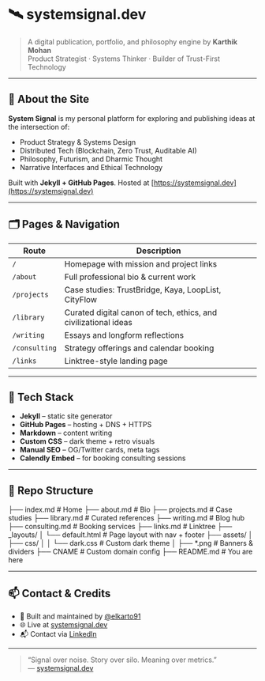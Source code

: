 # 🛰️ systemsignal.dev

> A digital publication, portfolio, and philosophy engine by **Karthik Mohan**  
> Product Strategist · Systems Thinker · Builder of Trust-First Technology

---

## 🧭 About the Site

**System Signal** is my personal platform for exploring and publishing ideas at the intersection of:

- Product Strategy & Systems Design  
- Distributed Tech (Blockchain, Zero Trust, Auditable AI)  
- Philosophy, Futurism, and Dharmic Thought  
- Narrative Interfaces and Ethical Technology

Built with **Jekyll + GitHub Pages**. Hosted at [https://systemsignal.dev](https://systemsignal.dev)

---

## 🗂️ Pages & Navigation

| Route | Description |
|-------|-------------|
| `/` | Homepage with mission and project links
| `/about` | Full professional bio & current work
| `/projects` | Case studies: TrustBridge, Kaya, LoopList, CityFlow
| `/library` | Curated digital canon of tech, ethics, and civilizational ideas
| `/writing` | Essays and longform reflections
| `/consulting` | Strategy offerings and calendar booking
| `/links` | Linktree-style landing page

---

## 🧰 Tech Stack

- **Jekyll** – static site generator  
- **GitHub Pages** – hosting + DNS + HTTPS  
- **Markdown** – content writing  
- **Custom CSS** – dark theme + retro visuals  
- **Manual SEO** – OG/Twitter cards, meta tags  
- **Calendly Embed** – for booking consulting sessions

---

## 📁 Repo Structure

├── index.md # Home
├── about.md # Bio
├── projects.md # Case studies
├── library.md # Curated references
├── writing.md # Blog hub
├── consulting.md # Booking services
├── links.md # Linktree
├── _layouts/
│ └── default.html # Page layout with nav + footer
├── assets/
│ ├── css/
│ │ └── dark.css # Custom dark theme
│ ├── *.png # Banners & dividers
├── CNAME # Custom domain config
├── README.md # You are here



---

## 📫 Contact & Credits

- 🧠 Built and maintained by [@elkarto91](https://github.com/elkarto91)  
- 🌐 Live at [systemsignal.dev](https://systemsignal.dev)  
- 📬 Contact via [LinkedIn](https://linkedin.com/in/karthik-m-portfolio)

---

> “Signal over noise. Story over silo. Meaning over metrics.”  
> — [systemsignal.dev](https://systemsignal.dev)
